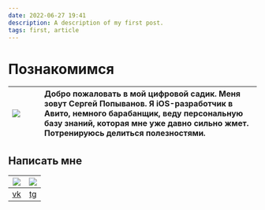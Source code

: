 ```yaml
---
date: 2022-06-27 19:41
description: A description of my first post.
tags: first, article
---
```

# Познакомимся

| ![](https://lh3.googleusercontent.com/pw/ADCreHdoOW_7VoSqUg3HfYkairKs9Qofp6F6NmmFqBhQuVshQM8pHxU4X7iKU8W0mb8tLu6iGlo9NCW_mAKlaW6RNzs1O--FGxzti8bqInb0xOQdx4bjR4Q=w2400) |     &nbsp; &nbsp; &nbsp; &nbsp; &nbsp; &nbsp; &nbsp; &nbsp; &nbsp; &nbsp;      | Добро пожаловать в мой цифровой садик. Меня зовут Сергей Попыванов. Я iOS-разработчик в Авито, немного барабанщик, веду персональную базу знаний, которая мне уже давно сильно жмет. Потренируюсь делиться полезностями. |
|:-----------------------------------------------------------------------------------------------------------------------------------------------------------------------:| -------- |:------------------------------------------------------------------------------------------------------------------------------------------------------------------------------------------------------------------------ |
## Написать мне

|         ![](https://lh3.googleusercontent.com/pw/ADCreHdanc8vhsSDd990fCaUl4IcMuk4zvhwB4nkEp_DuVGFlAJMTCAg-jIctD3uBmbi_nJj2YfdVxCYC9hgcVWQsN4G0uauMkxT2PB3yr-tHyQi1bFdZUo=s200-p-k)         |          ![](https://lh3.googleusercontent.com/pw/ADCreHd0e2sq9B9p86pWdCBhEqCJk9nOnoQi4tzhQjWz2ekEncaJ69KAcm9elC08ZwlEsaUNov5xP-Et8-ShWT4TTK7lV2MXf1j81d3CPwUtCcSeBMg45ko=s200-p-k)           |
|:------------------------------:|:---------------------------------:|
| [vk](https://vk.me/sergvolgin) | [tg](https://t.me/serg_popyvanov) |


